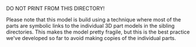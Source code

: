 DO NOT PRINT FROM THIS DIRECTORY!

Please note that this model is build using a technique where most of the parts are symbolic links to the individual 3D part models in the sibling directories.  This makes the model pretty fragile, but this is the best practice we've developed so far to avoid making copies of the individual parts.

